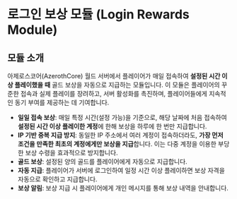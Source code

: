 # 로그인 보상 모듈 (Login Rewards Module)

## 모듈 소개
 아제로스코어(AzerothCore) 월드 서버에서 플레이어가 매일 접속하여 **설정된 시간 이상 플레이했을 때** 골드 보상을 자동으로 지급하는 모듈입니다. 이 모듈은 플레이어의 꾸준한 접속과 실제 플레이를 장려하고, 서버 활성화를 촉진하며, 플레이어들에게 지속적인 동기 부여를 제공하는 데 기여합니다.

*   **일일 접속 보상**: 매일 특정 시간(설정 가능)을 기준으로, 해당 날짜에 처음 접속하여 **설정된 시간 이상 플레이한 계정**에 한해 보상을 하루에 한 번만 지급합니다.
*   **IP 기반 중복 지급 방지**: 동일한 IP 주소에서 여러 계정이 접속하더라도, **가장 먼저 조건을 만족한 최초의 계정에게만 보상을 지급**합니다. 이는 다중 계정을 이용한 부당한 보상 수령을 효과적으로 방지합니다.
*   **골드 보상**: 설정된 양의 골드를 플레이어에게 자동으로 지급합니다.
*   **자동 지급**: 플레이어가 서버에 로그인하여 일정 시간 이상 플레이하면 보상 자격을 자동으로 확인하고 지급합니다.
*   **보상 알림**: 보상 지급 시 플레이어에게 개인 메시지를 통해 보상 내역을 안내합니다.